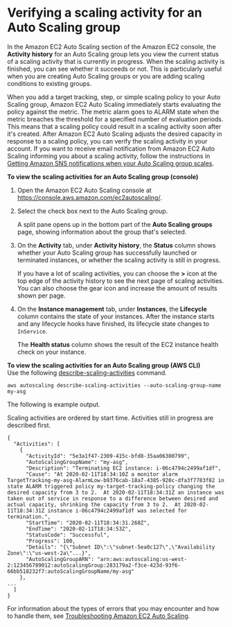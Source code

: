 # Verifying a scaling activity for an Auto Scaling group<a name="as-verify-scaling-activity"></a>

In the Amazon EC2 Auto Scaling section of the Amazon EC2 console, the **Activity history** for an Auto Scaling group lets you view the current status of a scaling activity that is currently in progress\. When the scaling activity is finished, you can see whether it succeeds or not\. This is particularly useful when you are creating Auto Scaling groups or you are adding scaling conditions to existing groups\.

When you add a target tracking, step, or simple scaling policy to your Auto Scaling group, Amazon EC2 Auto Scaling immediately starts evaluating the policy against the metric\. The metric alarm goes to ALARM state when the metric breaches the threshold for a specified number of evaluation periods\. This means that a scaling policy could result in a scaling activity soon after it's created\. After Amazon EC2 Auto Scaling adjusts the desired capacity in response to a scaling policy, you can verify the scaling activity in your account\. If you want to receive email notification from Amazon EC2 Auto Scaling informing you about a scaling activity, follow the instructions in [Getting Amazon SNS notifications when your Auto Scaling group scales](ASGettingNotifications.md)\.

**To view the scaling activities for an Auto Scaling group \(console\)**

1. Open the Amazon EC2 Auto Scaling console at [https://console\.aws\.amazon\.com/ec2autoscaling/](https://console.aws.amazon.com/ec2autoscaling/)\.

1. Select the check box next to the Auto Scaling group\. 

   A split pane opens up in the bottom part of the **Auto Scaling groups** page, showing information about the group that's selected\. 

1. On the **Activity** tab, under **Activity history**, the **Status** column shows whether your Auto Scaling group has successfully launched or terminated instances, or whether the scaling activity is still in progress\.

   If you have a lot of scaling activities, you can choose the **>** icon at the top edge of the activity history to see the next page of scaling activities\. You can also choose the gear icon and increase the amount of results shown per page\.

1. On the **Instance management** tab, under **Instances**, the **Lifecycle** column contains the state of your instances\. After the instance starts and any lifecycle hooks have finished, its lifecycle state changes to `InService`\.

   The **Health status** column shows the result of the EC2 instance health check on your instance\.

**To view the scaling activities for an Auto Scaling group \(AWS CLI\)**  
Use the following [describe\-scaling\-activities](https://docs.aws.amazon.com/cli/latest/reference/autoscaling/describe-scaling-activities.html) command\. 

```
aws autoscaling describe-scaling-activities --auto-scaling-group-name my-asg
```

The following is example output\. 

Scaling activities are ordered by start time\. Activities still in progress are described first\. 

```
{
  "Activities": [
    {
      "ActivityId": "5e3a1f47-2309-415c-bfd8-35aa06300799",
      "AutoScalingGroupName": "my-asg",
      "Description": "Terminating EC2 instance: i-06c4794c2499af1df",
      "Cause": "At 2020-02-11T18:34:10Z a monitor alarm TargetTracking-my-asg-AlarmLow-b9376cab-18a7-4385-920c-dfa3f7783f82 in state ALARM triggered policy my-target-tracking-policy changing the desired capacity from 3 to 2.  At 2020-02-11T18:34:31Z an instance was taken out of service in response to a difference between desired and actual capacity, shrinking the capacity from 3 to 2.  At 2020-02-11T18:34:31Z instance i-06c4794c2499af1df was selected for termination.",
      "StartTime": "2020-02-11T18:34:31.268Z",
      "EndTime": "2020-02-11T18:34:53Z",
      "StatusCode": "Successful",
      "Progress": 100,
      "Details": "{\"Subnet ID\":\"subnet-5ea0c127\",\"Availability Zone\":\"us-west-2a\"...}",
      "AutoScalingGroupARN": "arn:aws:autoscaling:us-west-2:123456789012:autoScalingGroup:283179a2-f3ce-423d-93f6-66bb518232f7:autoScalingGroupName/my-asg"
    },
...
  ]
}
```

For information about the types of errors that you may encounter and how to handle them, see [Troubleshooting Amazon EC2 Auto Scaling](CHAP_Troubleshooting.md)\.